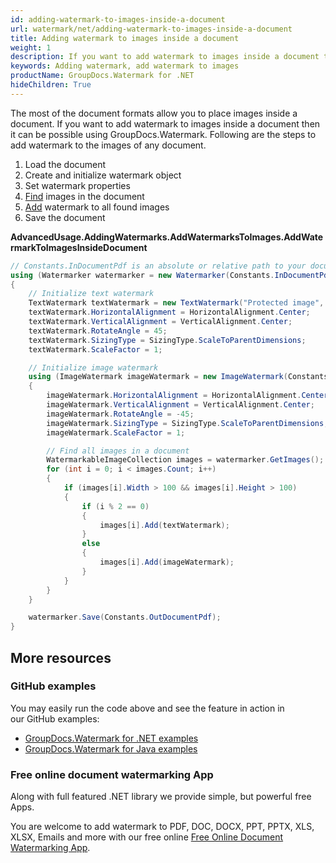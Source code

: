 ```yaml
---
id: adding-watermark-to-images-inside-a-document
url: watermark/net/adding-watermark-to-images-inside-a-document
title: Adding watermark to images inside a document
weight: 1
description: If you want to add watermark to images inside a document then it can be possible using GroupDocs.Watermark.
keywords: Adding watermark, add watermark to images
productName: GroupDocs.Watermark for .NET
hideChildren: True
---
```

The most of the document formats allow you to place images inside a document. If you want to add watermark to images inside a document then it can be possible using GroupDocs.Watermark. Following are the steps to add watermark to the images of any document.

1. Load the document
2. Create and initialize watermark object
3. Set watermark properties
4. [Find](https://apireference.groupdocs.com/net/watermark/groupdocs.watermark/watermarker/methods/getimages) images in the document
5. [Add](https://apireference.groupdocs.com/net/watermark/groupdocs.watermark.contents.image/watermarkableimage/methods/add) watermark to all found images
6. Save the document

**AdvancedUsage.AddingWatermarks.AddWatermarksToImages.AddWatermarkToImagesInsideDocument**

```csharp
// Constants.InDocumentPdf is an absolute or relative path to your document. Ex: @"C:\Docs\document.pdf"
using (Watermarker watermarker = new Watermarker(Constants.InDocumentPdf))
{
    // Initialize text watermark
    TextWatermark textWatermark = new TextWatermark("Protected image", new Font("Arial", 8));
    textWatermark.HorizontalAlignment = HorizontalAlignment.Center;
    textWatermark.VerticalAlignment = VerticalAlignment.Center;
    textWatermark.RotateAngle = 45;
    textWatermark.SizingType = SizingType.ScaleToParentDimensions;
    textWatermark.ScaleFactor = 1;

    // Initialize image watermark
    using (ImageWatermark imageWatermark = new ImageWatermark(Constants.ProtectJpg))
    {
        imageWatermark.HorizontalAlignment = HorizontalAlignment.Center;
        imageWatermark.VerticalAlignment = VerticalAlignment.Center;
        imageWatermark.RotateAngle = -45;
        imageWatermark.SizingType = SizingType.ScaleToParentDimensions;
        imageWatermark.ScaleFactor = 1;

        // Find all images in a document
        WatermarkableImageCollection images = watermarker.GetImages();
        for (int i = 0; i < images.Count; i++)
        {
            if (images[i].Width > 100 && images[i].Height > 100)
            {
                if (i % 2 == 0)
                {
                    images[i].Add(textWatermark);
                }
                else
                {
                    images[i].Add(imageWatermark);
                }
            }
        }
    }

    watermarker.Save(Constants.OutDocumentPdf);
}
```

## More resources

### GitHub examples

You may easily run the code above and see the feature in action in our GitHub examples:

* [GroupDocs.Watermark for .NET examples](https://github.com/groupdocs-watermark/GroupDocs.Watermark-for-.NET)
* [GroupDocs.Watermark for Java examples](https://github.com/groupdocs-watermark/GroupDocs.Watermark-for-Java)

### Free online document watermarking App

Along with full featured .NET library we provide simple, but powerful free Apps.

You are welcome to add watermark to PDF, DOC, DOCX, PPT, PPTX, XLS, XLSX, Emails and more with our free online [Free Online Document Watermarking App](https://products.groupdocs.app/watermark).
